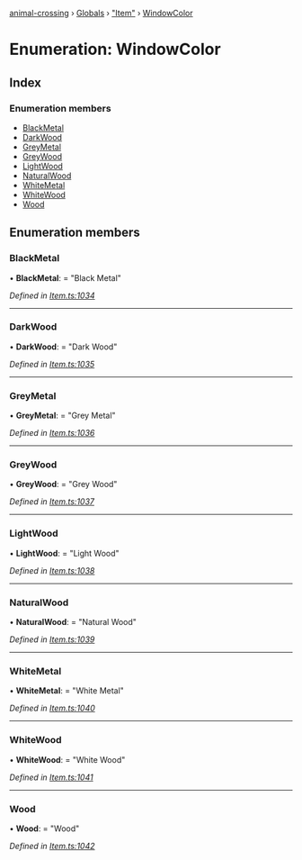 [animal-crossing](../README.md) › [Globals](../globals.md) › ["Item"](../modules/_item_.md) › [WindowColor](_item_.windowcolor.md)

# Enumeration: WindowColor

## Index

### Enumeration members

* [BlackMetal](_item_.windowcolor.md#blackmetal)
* [DarkWood](_item_.windowcolor.md#darkwood)
* [GreyMetal](_item_.windowcolor.md#greymetal)
* [GreyWood](_item_.windowcolor.md#greywood)
* [LightWood](_item_.windowcolor.md#lightwood)
* [NaturalWood](_item_.windowcolor.md#naturalwood)
* [WhiteMetal](_item_.windowcolor.md#whitemetal)
* [WhiteWood](_item_.windowcolor.md#whitewood)
* [Wood](_item_.windowcolor.md#wood)

## Enumeration members

###  BlackMetal

• **BlackMetal**: = "Black Metal"

*Defined in [Item.ts:1034](https://github.com/Norviah/animal-crossing/blob/fc7c924/module/types/Item.ts#L1034)*

___

###  DarkWood

• **DarkWood**: = "Dark Wood"

*Defined in [Item.ts:1035](https://github.com/Norviah/animal-crossing/blob/fc7c924/module/types/Item.ts#L1035)*

___

###  GreyMetal

• **GreyMetal**: = "Grey Metal"

*Defined in [Item.ts:1036](https://github.com/Norviah/animal-crossing/blob/fc7c924/module/types/Item.ts#L1036)*

___

###  GreyWood

• **GreyWood**: = "Grey Wood"

*Defined in [Item.ts:1037](https://github.com/Norviah/animal-crossing/blob/fc7c924/module/types/Item.ts#L1037)*

___

###  LightWood

• **LightWood**: = "Light Wood"

*Defined in [Item.ts:1038](https://github.com/Norviah/animal-crossing/blob/fc7c924/module/types/Item.ts#L1038)*

___

###  NaturalWood

• **NaturalWood**: = "Natural Wood"

*Defined in [Item.ts:1039](https://github.com/Norviah/animal-crossing/blob/fc7c924/module/types/Item.ts#L1039)*

___

###  WhiteMetal

• **WhiteMetal**: = "White Metal"

*Defined in [Item.ts:1040](https://github.com/Norviah/animal-crossing/blob/fc7c924/module/types/Item.ts#L1040)*

___

###  WhiteWood

• **WhiteWood**: = "White Wood"

*Defined in [Item.ts:1041](https://github.com/Norviah/animal-crossing/blob/fc7c924/module/types/Item.ts#L1041)*

___

###  Wood

• **Wood**: = "Wood"

*Defined in [Item.ts:1042](https://github.com/Norviah/animal-crossing/blob/fc7c924/module/types/Item.ts#L1042)*
